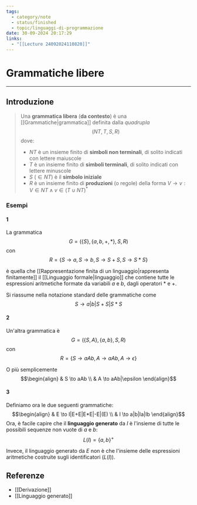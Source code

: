 ```yaml
---
tags:
  - category/note
  - status/finished
  - topic/linguaggi-di-programmazione
date: 30-09-2024 20:17:29
links:
  - "[[Lecture 24092024110820]]"
---
```

# Grammatiche libere
---
## Introduzione
> Una **grammatica libera** (**da contesto**) è una [[Grammatiche|grammatica]] definita dalla _quadrupla_
> $$(NT, T, S, R)$$
> dove:
> - $NT$ è un insieme finito di **simboli non terminali**, di solito indicati con lettere maiuscole
> - $T$ è un insieme finito di **simboli terminali**, di solito indicati con lettere minuscole
> - $S$ ($\in NT$) è il **simbolo iniziale**
> - $R$ è un insieme finito di **produzioni** (o regole) della forma $V \to v : V \in NT \land v \in (T \cup NT)^{*}$

### Esempi
#### 1
La grammatica
$$G = (\{S\}, \{a, b, +, *\}, S, R)$$
con
$$R = \{S \to a, S \to b, S \to S+S, S \to S*S\}$$

è quella che [[Rappresentazione finita di un linguaggio|rappresenta finitamente]] il [[Linguaggio formale|linguaggio]] che contiene tutte le espressioni aritmetiche formate da variabili $a$ e $b$, dagli operatori $*$ e $+$.

Si riassume nella notazione standard delle grammatiche come
$$S \to a|b|S+S|S*S$$

#### 2
Un'altra grammatica è
$$G = (\{S, A\}, \{a, b\}, S, R)$$
con
$$R = \{S \to aAb, A \to aAb, A \to \epsilon\}$$

O più semplicemente
$$\begin{align}
& S \to aAb \\
& A \to aAb|\epsilon
\end{align}$$

#### 3
Definiamo ora le due seguenti grammatiche:
$$\begin{align}
& E \to I|E+E|E*E|-E|(E) \\
& I \to a|b|Ia|Ib
\end{align}$$
Ora, è facile capire che il **linguaggio generato** da $I$ è l'insieme di tutte le possibili sequenze non vuote di $a$ e $b$:
$$L(I) = \{a, b\}^{+}$$

Invece, il linguaggio generato da $E$ non è che l'insieme delle espressioni aritmetiche costruite sugli identificatori ($L(I)$).

## Referenze
- [[Derivazione]]
- [[Linguaggio generato]]